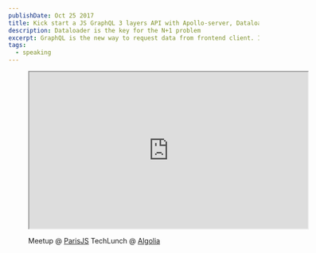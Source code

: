 ```yaml
---
publishDate: Oct 25 2017
title: Kick start a JS GraphQL 3 layers API with Apollo-server, Dataloader and Knex
description: Dataloader is the key for the N+1 problem
excerpt: GraphQL is the new way to request data from frontend client. It uses a single endpoint and let us save requests and data. However, we move the N+1 query problem from frontend to the database layer. Dataloader comes to the rescue !
tags:
  - speaking
---
```


<figure class="w-full" markdown>
  <div>
    <iframe class="w-full" width="560" height="315" src="https://www.youtube.com/embed/uLsBwu9-VrA" allowfullscreen></iframe>
  </div>
  <figcaption markdown>

Meetup @ [ParisJS](https://www.meetup.com/Paris-js/)
TechLunch @ [Algolia](https://www.meetup.com/TechLunch/)

  </figcaption>
</figure>

